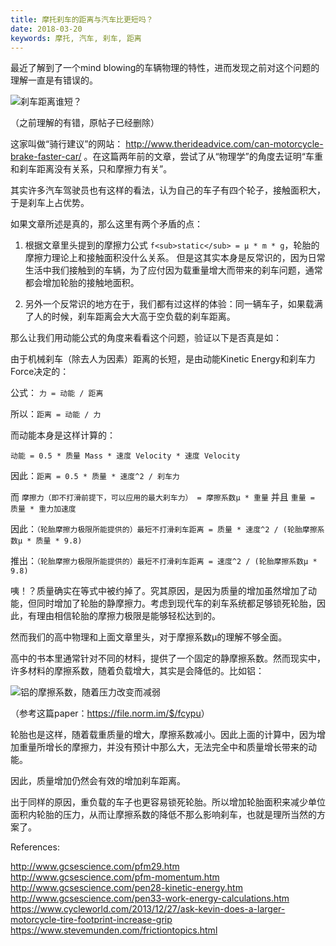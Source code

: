 ```yaml
---
title: 摩托刹车的距离与汽车比更短吗？
date: 2018-03-20
keywords: 摩托, 汽车, 刹车, 距离
---
```


最近了解到了一个mind blowing的车辆物理的特性，进而发现之前对这个问题的理解一直是有错误的。

![刹车距离谁短？](/resources/can-motorcycles-brake-faster-than-cars/title.jpg)

（之前理解的有错，原帖子已经删除）

这家叫做“骑行建议”的网站： <http://www.therideadvice.com/can-motorcycle-brake-faster-car/> 。在这篇两年前的文章，尝试了从“物理学”的角度去证明“车重和刹车距离没有关系，只和摩擦力有关”。

其实许多汽车驾驶员也有这样的看法，认为自己的车子有四个轮子，接触面积大，于是刹车上占优势。

如果文章所述是真的，那么这里有两个矛盾的点：

1. 根据文章里头提到的摩擦力公式 `f<sub>static</sub> = μ * m * g`，轮胎的摩擦力理论上和接触面积没什么关系。
但是这其实本身是反常识的，因为日常生活中我们接触到的车辆，为了应付因为载重量增大而带来的刹车问题，通常都会增加轮胎的接触地面积。

2. 另外一个反常识的地方在于，我们都有过这样的体验：同一辆车子，如果载满了人的时候，刹车距离会大大高于空负载的刹车距离。

那么让我们用动能公式的角度来看看这个问题，验证以下是否真是如：

由于机械刹车（除去人为因素）距离的长短，是由动能Kinetic Energy和刹车力Force决定的：

公式： `力 = 动能 / 距离`

所以：`距离 = 动能 / 力`

而动能本身是这样计算的：

`动能 = 0.5 * 质量 Mass * 速度 Velocity * 速度 Velocity`

因此：`距离 = 0.5 * 质量 * 速度^2 / 刹车力`

而 `摩擦力（即不打滑前提下，可以应用的最大刹车力） = 摩擦系数μ * 重量` 并且 `重量 = 质量 * 重力加速度`

因此：`（轮胎摩擦力极限所能提供的）最短不打滑刹车距离 = 质量 * 速度^2 / (轮胎摩擦系数μ * 质量 * 9.8)`

推出：`（轮胎摩擦力极限所能提供的）最短不打滑刹车距离 = 速度^2 / (轮胎摩擦系数μ * 9.8)`

咦！？质量确实在等式中被约掉了。究其原因，是因为质量的增加虽然增加了动能，但同时增加了轮胎的静摩擦力。考虑到现代车的刹车系统都足够锁死轮胎，因此，有理由相信轮胎的摩擦力极限是能够轻松达到的。

然而我们的高中物理和上面文章里头，对于摩擦系数μ的理解不够全面。

高中的书本里通常针对不同的材料，提供了一个固定的静摩擦系数。然而现实中，许多材料的摩擦系数，随着负载增大，其实是会降低的。比如铝：

![铝的摩擦系数，随着压力改变而减弱](/resources/can-motorcycles-brake-faster-than-cars/coefficient-of-friction-decrease.png)

（参考这篇paper：<https://file.norm.im/$/fcypu>）

轮胎也是这样，随着载重质量的增大，摩擦系数减小。因此上面的计算中，因为增加重量所增长的摩擦力，并没有预计中那么大，无法完全中和质量增长带来的动能。

因此，质量增加仍然会有效的增加刹车距离。

出于同样的原因，重负载的车子也更容易锁死轮胎。所以增加轮胎面积来减少单位面积内轮胎的压力，从而让摩擦系数的降低不那么影响刹车，也就是理所当然的方案了。

References:

<http://www.gcsescience.com/pfm29.htm>
<http://www.gcsescience.com/pfm-momentum.htm>
<http://www.gcsescience.com/pen28-kinetic-energy.htm>
<http://www.gcsescience.com/pen33-work-energy-calculations.htm>
<https://www.cycleworld.com/2013/12/27/ask-kevin-does-a-larger-motorcycle-tire-footprint-increase-grip>
<https://www.stevemunden.com/frictiontopics.html>